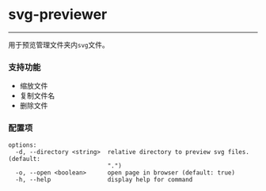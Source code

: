 # svg-previewer

---

用于预览管理文件夹内`svg`文件。

### 支持功能

- 缩放文件
- 复制文件名
- 删除文件

### 配置项

```
options:
  -d, --directory <string>  relative directory to preview svg files. (default:
                            ".")
  -o, --open <boolean>      open page in browser (default: true)
  -h, --help                display help for command
```
